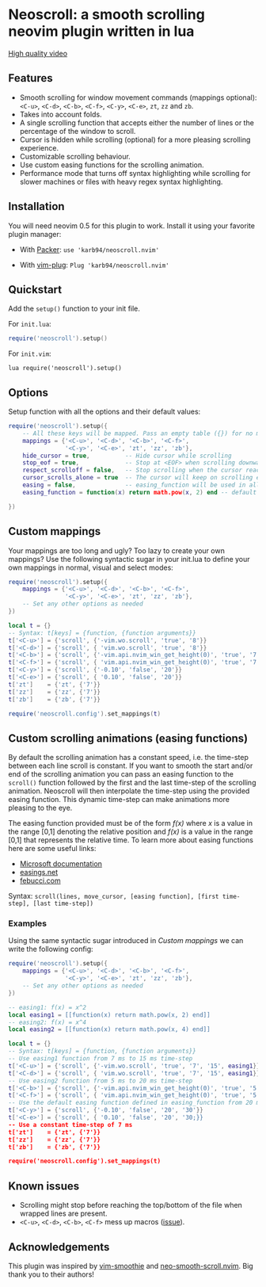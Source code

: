 # Neoscroll: a smooth scrolling neovim plugin written in lua

[High quality video](https://user-images.githubusercontent.com/41967813/113148268-93727b80-9229-11eb-993b-f55ad2bec808.mp4)


## Features
* Smooth scrolling for window movement commands (mappings optional): `<C-u>`, `<C-d>`, `<C-b>`, `<C-f>`, `<C-y>`, `<C-e>`, `zt`, `zz` and `zb`.
* Takes into account folds.
* A single scrolling function that accepts either the number of lines or the percentage of the window to scroll.
* Cursor is hidden while scrolling (optional) for a more pleasing scrolling experience.
* Customizable scrolling behaviour.
* Use custom easing functions for the scrolling animation.
* Performance mode that turns off syntax highlighting while scrolling for slower machines or files with heavy regex syntax highlighting.

## Installation
You will need neovim 0.5 for this plugin to work. Install it using your favorite plugin manager:

- With [Packer](https://github.com/wbthomason/packer.nvim): `use 'karb94/neoscroll.nvim'`

- With [vim-plug](https://github.com/junegunn/vim-plug): `Plug 'karb94/neoscroll.nvim'`


## Quickstart
Add the `setup()` function to your init file.

For `init.lua`:
```Lua
require('neoscroll').setup()
```
For `init.vim`:
```Vim
lua require('neoscroll').setup()
```


## Options
Setup function with all the options and their default values:
```Lua
require('neoscroll').setup({
    -- All these keys will be mapped. Pass an empty table ({}) for no mappings
    mappings = {'<C-u>', '<C-d>', '<C-b>', '<C-f>',
                '<C-y>', '<C-e>', 'zt', 'zz', 'zb'},
    hide_cursor = true,          -- Hide cursor while scrolling
    stop_eof = true,             -- Stop at <EOF> when scrolling downwards
    respect_scrolloff = false,   -- Stop scrolling when the cursor reaches the scrolloff margin of the file
    cursor_scrolls_alone = true  -- The cursor will keep on scrolling even if the window cannot scroll further
    easing = false,              -- easing_function will be used in all scrolling animations with some defaults
    easing_function = function(x) return math.pow(x, 2) end -- default easing function

})
```


## Custom mappings
Your mappings are too long and ugly? Too lazy to create your own mappings? Use the following syntactic sugar in your init.lua to define your own mappings in normal, visual and select modes:
```Lua
require('neoscroll').setup({
    mappings = {'<C-u>', '<C-d>', '<C-b>', '<C-f>',
                '<C-y>', '<C-e>', 'zt', 'zz', 'zb'},
    -- Set any other options as needed
})

local t = {}
-- Syntax: t[keys] = {function, {function arguments}}
t['<C-u>'] = {'scroll', {'-vim.wo.scroll', 'true', '8'}}
t['<C-d>'] = {'scroll', { 'vim.wo.scroll', 'true', '8'}}
t['<C-b>'] = {'scroll', {'-vim.api.nvim_win_get_height(0)', 'true', '7'}}
t['<C-f>'] = {'scroll', { 'vim.api.nvim_win_get_height(0)', 'true', '7'}}
t['<C-y>'] = {'scroll', {'-0.10', 'false', '20'}}
t['<C-e>'] = {'scroll', { '0.10', 'false', '20'}}
t['zt']    = {'zt', {'7'}}
t['zz']    = {'zz', {'7'}}
t['zb']    = {'zb', {'7'}}

require('neoscroll.config').set_mappings(t)
```


## Custom scrolling animations (easing functions)
By default the scrolling animation has a constant speed, i.e. the time-step between each line scroll is constant. 
If you want to smooth the start and/or end of the scrolling animation you can pass an easing function to the
`scroll()` function followed by the first and the last time-step of the scrolling animation. Neoscroll will then
interpolate the time-step using the provided easing function. This dynamic time-step can make animations more
pleasing to the eye.

The easing function provided must be of the form _f(x)_ where _x_ is a value in the range [0,1] denoting the
relative position and _f(x)_ is a value in the range [0,1] that represents the relative time. To learn more about
easing functions here are some useful links:
* [Microsoft documentation](https://docs.microsoft.com/en-us/dotnet/desktop/wpf/graphics-multimedia/easing-functions?view=netframeworkdesktop-4.8)
* [easings.net](https://easings.net/)
* [febucci.com](https://www.febucci.com/2018/08/easing-functions/)

Syntax: `scroll(lines, move_cursor, [easing function], [first time-step], [last time-step])`
### Examples
Using the same syntactic sugar introduced in _Custom mappings_ we can write the following config:
```Lua
require('neoscroll').setup({
    mappings = {'<C-u>', '<C-d>', '<C-b>', '<C-f>',
                '<C-y>', '<C-e>', 'zt', 'zz', 'zb'},
    -- Set any other options as needed
})

-- easing1: f(x) = x^2
local easing1 = [[function(x) return math.pow(x, 2) end]]
-- easing2: f(x) = x^4
local easing2 = [[function(x) return math.pow(x, 4) end]]

local t = {}
-- Syntax: t[keys] = {function, {function arguments}}
-- Use easing1 function from 7 ms to 15 ms time-step
t['<C-u>'] = {'scroll', {'-vim.wo.scroll', 'true', '7', '15', easing1}}
t['<C-d>'] = {'scroll', { 'vim.wo.scroll', 'true', '7', '15', easing1}}
-- Use easing2 function from 5 ms to 20 ms time-step
t['<C-b>'] = {'scroll', {'-vim.api.nvim_win_get_height(0)', 'true', '5', '20', easing2}}
t['<C-f>'] = {'scroll', { 'vim.api.nvim_win_get_height(0)', 'true', '5', '20', easing2}}
-- Use the default easing function defined in easing_function from 20 ms to 30 ms time-step
t['<C-y>'] = {'scroll', {'-0.10', 'false', '20', '30'}}
t['<C-e>'] = {'scroll', { '0.10', 'false', '20', '30;}}
-- Use a constant time-step of 7 ms
t['zt']    = {'zt', {'7'}}
t['zz']    = {'zz', {'7'}}
t['zb']    = {'zb', {'7'}}

require('neoscroll.config').set_mappings(t)
```


## Known issues
* Scrolling might stop before reaching the top/bottom of the file when wrapped lines are present.
* `<C-u>`, `<C-d>`, `<C-b>`, `<C-f>` mess up macros ([issue](https://github.com/karb94/neoscroll.nvim/issues/9)).


## Acknowledgements
This plugin was inspired by [vim-smoothie](https://github.com/psliwka/vim-smoothie) and [neo-smooth-scroll.nvim](https://github.com/cossonleo/neo-smooth-scroll.nvim).
Big thank you to their authors!
